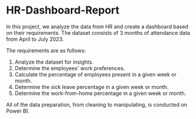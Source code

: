 # HR-Dashboard-Report

In this project, we analyze the data from HR and create a dashboard based on their requirements.
The dataset consists of 3 months of attendance data from April to July 2023.

The requirements are as follows:
1. Analyze the dataset for insights.
2. Determine the employees' work preferences.
3. Calculate the percentage of employees present in a given week or month.
4. Determine the sick leave percentage in a given week or month.
5. Determine the work-from-home percentage in a given week or month.

All of the data preparation, from cleaning to manipulating, is conducted on Power BI.
